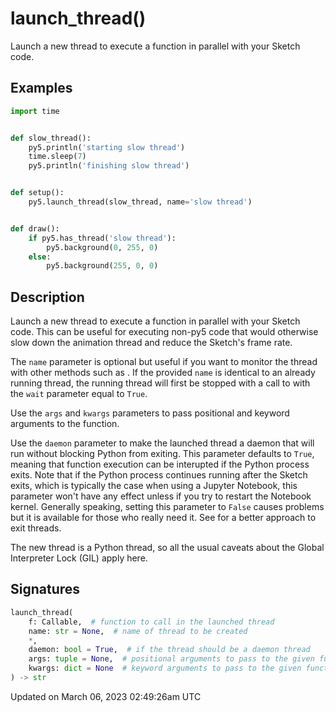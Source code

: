 # launch_thread()

Launch a new thread to execute a function in parallel with your Sketch code.

## Examples

<div class="example-table">

<div class="example-row"><div class="example-cell-image">

</div><div class="example-cell-code">

```python
import time


def slow_thread():
    py5.println('starting slow thread')
    time.sleep(7)
    py5.println('finishing slow thread')


def setup():
    py5.launch_thread(slow_thread, name='slow thread')


def draw():
    if py5.has_thread('slow thread'):
        py5.background(0, 255, 0)
    else:
        py5.background(255, 0, 0)
```

</div></div>

</div>

## Description

Launch a new thread to execute a function in parallel with your Sketch code. This can be useful for executing non-py5 code that would otherwise slow down the animation thread and reduce the Sketch's frame rate.

The `name` parameter is optional but useful if you want to monitor the thread with other methods such as [](sketch_has_thread). If the provided `name` is identical to an already running thread, the running thread will first be stopped with a call to [](sketch_stop_thread) with the `wait` parameter equal to `True`.

Use the `args` and `kwargs` parameters to pass positional and keyword arguments to the function.

Use the `daemon` parameter to make the launched thread a daemon that will run without blocking Python from exiting. This parameter defaults to `True`, meaning that function execution can be interupted if the Python process exits. Note that if the Python process continues running after the Sketch exits, which is typically the case when using a Jupyter Notebook, this parameter won't have any effect unless if you try to restart the Notebook kernel. Generally speaking, setting this parameter to `False` causes problems but it is available for those who really need it. See [](sketch_stop_all_threads) for a better approach to exit threads.

The new thread is a Python thread, so all the usual caveats about the Global Interpreter Lock (GIL) apply here.

## Signatures

```python
launch_thread(
    f: Callable,  # function to call in the launched thread
    name: str = None,  # name of thread to be created
    *,
    daemon: bool = True,  # if the thread should be a daemon thread
    args: tuple = None,  # positional arguments to pass to the given function
    kwargs: dict = None  # keyword arguments to pass to the given function
) -> str
```

Updated on March 06, 2023 02:49:26am UTC
